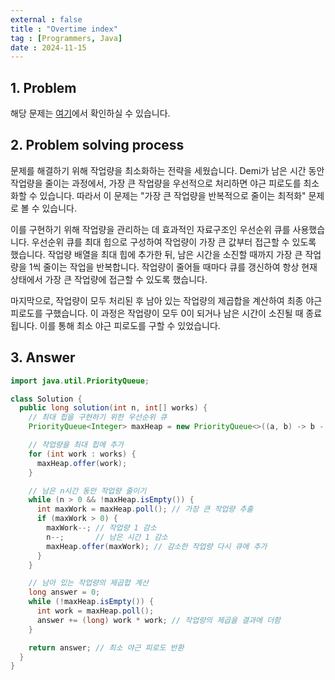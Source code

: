 ```yaml
---
external : false
title : "Overtime index"
tag : [Programmers, Java]
date : 2024-11-15
---
```


## 1. Problem

해당 문제는 [여기](https://school.programmers.co.kr/learn/courses/30/lessons/12927)에서 확인하실 수 있습니다.

## 2. Problem solving process

문제를 해결하기 위해 작업량을 최소화하는 전략을 세웠습니다. Demi가 남은 시간 동안 작업량을 줄이는 과정에서, 가장 큰 작업량을 우선적으로 처리하면 야근 피로도를 최소화할 수 있습니다. 따라서 이 문제는 "가장 큰 작업량을 반복적으로 줄이는 최적화" 문제로 볼 수 있습니다.

이를 구현하기 위해 작업량을 관리하는 데 효과적인 자료구조인 우선순위 큐를 사용했습니다. 우선순위 큐를 최대 힙으로 구성하여 작업량이 가장 큰 값부터 접근할 수 있도록 했습니다. 작업량 배열을 최대 힙에 추가한 뒤, 남은 시간을 소진할 때까지 가장 큰 작업량을 1씩 줄이는 작업을 반복합니다. 작업량이 줄어들 때마다 큐를 갱신하여 항상 현재 상태에서 가장 큰 작업량에 접근할 수 있도록 했습니다.

마지막으로, 작업량이 모두 처리된 후 남아 있는 작업량의 제곱합을 계산하여 최종 야근 피로도를 구했습니다. 이 과정은 작업량이 모두 0이 되거나 남은 시간이 소진될 때 종료됩니다. 이를 통해 최소 야근 피로도를 구할 수 있었습니다.

## 3. Answer

```java
import java.util.PriorityQueue;

class Solution {
  public long solution(int n, int[] works) {
    // 최대 힙을 구현하기 위한 우선순위 큐
    PriorityQueue<Integer> maxHeap = new PriorityQueue<>((a, b) -> b - a);

    // 작업량을 최대 힙에 추가
    for (int work : works) {
      maxHeap.offer(work);
    }

    // 남은 n시간 동안 작업량 줄이기
    while (n > 0 && !maxHeap.isEmpty()) {
      int maxWork = maxHeap.poll(); // 가장 큰 작업량 추출
      if (maxWork > 0) {
        maxWork--; // 작업량 1 감소
        n--;       // 남은 시간 1 감소
        maxHeap.offer(maxWork); // 감소한 작업량 다시 큐에 추가
      }
    }

    // 남아 있는 작업량의 제곱합 계산
    long answer = 0;
    while (!maxHeap.isEmpty()) {
      int work = maxHeap.poll();
      answer += (long) work * work; // 작업량의 제곱을 결과에 더함
    }

    return answer; // 최소 야근 피로도 반환
  }
}
```
